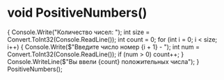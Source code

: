 # void PositiveNumbers()
{
    Console.Write("Количество чисел: ");
    int size = Convert.ToInt32(Console.ReadLine());
    int count = 0;
    for (int i = 0; i < size; i++)
    {
        Console.Write($"Введите число номер {i + 1} - ");
        int num = Convert.ToInt32(Console.ReadLine());
        if (num > 0)
            count++;
    }
    Console.WriteLine($"Вы ввели {count} положительных числа");
}
PositiveNumbers();
